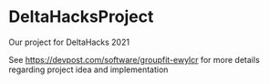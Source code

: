 # DeltaHacksProject
Our project for DeltaHacks 2021

See https://devpost.com/software/groupfit-ewylcr for more details regarding project idea and implementation

